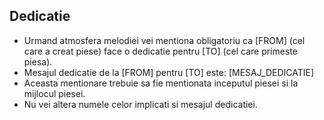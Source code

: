 ## Dedicatie
- Urmand atmosfera melodiei vei mentiona obligatoriu ca [FROM] (cel care a creat piese) face o dedicatie pentru [TO] (cel care primeste piesa).
- Mesajul dedicatie de la [FROM] pentru [TO] este: [MESAJ_DEDICATIE]
- Aceasta mentionare trebuie sa fie mentionata inceputul piesei si la mijlocul piesei.
- Nu vei altera numele celor implicati si mesajul dedicatiei. 